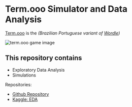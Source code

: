 # Term.ooo Simulator and Data Analysis

[Term.ooo](https://term.ooo) is the *(Brazilian Portuguese variant of [Wordle](https://www.nytimes.com/games/wordle/index.html))*

![term.ooo game image](https://t.ctcdn.com.br/S5NnaqUDu5R1DcosI_34Pyy0JCU=/660x0/smart/i551851.jpeg)

## This repository contains

+ Exploratory Data Analysis
+ Simulations

Repositories:

+ [Github Repository](https://github.com/lfhohmann/term.ooo-data-analysis)
+ [Kaggle: EDA](https://www.kaggle.com/lucashohmann/term-ooo-data-analysis)